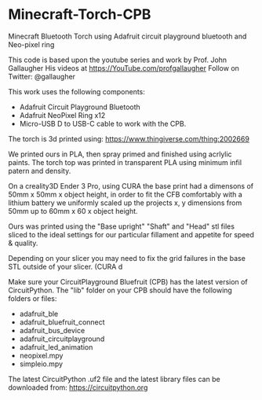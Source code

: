 # Minecraft-Torch-CPB
Minecraft Bluetooth Torch using Adafruit circuit playground bluetooth and Neo-pixel ring


This code is based upon the youtube series and work by Prof. John Gallaugher
His videos at https://YouTube.com/profgallaugher Follow on Twitter: @gallaugher

This work uses the following components:
-  Adafruit Circuit Playground Bluetooth
- Adafruit NeoPixel Ring x12
- Micro-USB D to USB-C cable to work with the CPB.

The torch is 3d printed using:
    https://www.thingiverse.com/thing:2002669
    
We printed ours in PLA, then spray primed and finished using acrlylic paints. The torch top was printed in transparent PLA using minimum infil patern and density. 

On a creality3D Ender 3 Pro, using CURA the base print had a dimensons of 50mm x 50mm x object height, in order to fit the CFB comfortably with a lithium battery we uniformly scaled up the projects x, y dimensions from 50mm up to 60mm x 60 x object height. 

Ours was printed using the "Base upright" "Shaft" and "Head" stl files sliced to the ideal settings for our particular fillament and appetite for speed & quality. 

Depending on your slicer you may need to fix the grid failures in the base STL outside of your slicer. (CURA d

Make sure your CircuitPlayground Bluefruit (CPB) has the latest version of CircuitPython.
The "lib" folder on your CPB should have the following folders or files:

- adafruit_ble
- adafruit_bluefruit_connect
- adafruit_bus_device
- adafruit_circuitplayground
- adafruit_led_animation
- neopixel.mpy
- simpleio.mpy

The latest CircuitPython .uf2 file and the latest library files can be downloaded from:
    https://circuitpython.org




